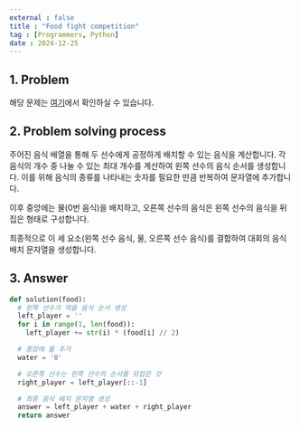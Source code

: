 ```yaml
---
external : false
title : "Food fight competition"
tag : [Programmers, Python]
date : 2024-12-25
---
```


## 1. Problem

해당 문제는 [여기](https://school.programmers.co.kr/learn/courses/30/lessons/134240)에서 확인하실 수 있습니다.

## 2. Problem solving process

주어진 음식 배열을 통해 두 선수에게 공정하게 배치할 수 있는 음식을 계산합니다. 각 음식의 개수 중 나눌 수 있는 최대 개수를 계산하여 왼쪽 선수의 음식 순서를 생성합니다. 이를 위해 음식의 종류를 나타내는 숫자를 필요한 만큼 반복하여 문자열에 추가합니다.

이후 중앙에는 물(0번 음식)을 배치하고, 오른쪽 선수의 음식은 왼쪽 선수의 음식을 뒤집은 형태로 구성합니다.

최종적으로 이 세 요소(왼쪽 선수 음식, 물, 오른쪽 선수 음식)를 결합하여 대회의 음식 배치 문자열을 생성합니다.

## 3. Answer

```python
def solution(food):
  # 왼쪽 선수가 먹을 음식 순서 생성
  left_player = ''
  for i in range(1, len(food)):
    left_player += str(i) * (food[i] // 2)

  # 중앙에 물 추가
  water = '0'

  # 오른쪽 선수는 왼쪽 선수의 순서를 뒤집은 것
  right_player = left_player[::-1]

  # 최종 음식 배치 문자열 생성
  answer = left_player + water + right_player
  return answer
```
